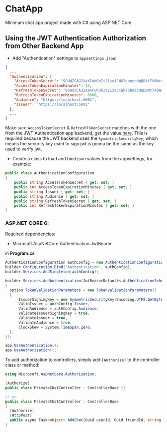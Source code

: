 # ChatApp
Minimum chat app project made with C# using ASP.NET Core

## Using the JWT Authentication Authorization from Other Backend App
- Add "Authentication" settings to `appsettings.json`:
```json
{
  ...
  "Authentication": {
    "AccessTokenSecret": "9GHdZCAJ2XaXFuhOhIt21zxJCWk7obnzcHqDB4t7X0WcvrB8bzvkyEFlIMRXO4o-y3eQs8e4uDiFJcAhnFOiE6I45aJQi22DEy5epVLyQIVFYI-dbumj8ieK1sKMPySfN9S4eliQznJYL82XhtI_8U1EvEL2_C7PX4rTR0Xjf8k",
    "AccessTokenExpirationMinutes": 15,
    "RefreshTokenSecret": "8GHdZCAJ2XaXFuhOhIt21zxJCWk7obnzcHqDB4t7X0WcvrB8bzvkyEFlIMRXO4o-y3eQs8e4uDiFJcAhnFOiE6I45aJQi22DEy5epVLyQIVFYI-dbumj8ieK1sKMPySfN9S4eliQznJYL82XhtI_8U1EvEL2_C7PX4rTR0Xjf8k",
    "RefreshTokenExpirationMinutes": 6000,
    "Audience": "https://localhost:5001",
    "Issuer": "https://localhost:5001"
  },
  ...
}
```
Make sure `AccessTokenSecret` & `RefreshTokenSecret` matches with the one from the JWT Authentication app backend, get the value [here](https://github.com/nano-devs/ChatApp/blob/main/NET5AuthServerAPI/appsettings.json). This is required because the JWT backend uses the `SymmetricSecurityKey`, which means the security key used to sign jwt is gonna be the same as the key used to verify jwt.

- Create a class to load and bind json values from the appsettings, for example:
```cs
public class AuthenticationConfiguration
{
    public string AccessTokenSecret { get; set; }
    public int AccessTokenExpirationMinutes { get; set; }
    public string Issuer { get; set; }
    public string Audience { get; set; }
    public string RefreshTokenSecret { get; set; }
    public int RefreshTokenExpirationMinutes { get; set; }
}
```

### ASP.NET CORE 6:
Required dependencies:
- Microsoft.AspNetCore.Authentication.JwtBearer

in **Program.cs**
```cs
AuthenticationConfiguration authConfig = new AuthenticationConfiguration();
builder.Configuration.Bind("Authentication", authConfig);
builder.Services.AddSingleton(authConfig);

builder.Services.AddAuthentication(JwtBearerDefaults.AuthenticationScheme).AddJwtBearer(option =>
{
  option.TokenValidationParameters = new TokenValidationParameters()
  {
      IssuerSigningKey = new SymmetricSecurityKey(Encoding.UTF8.GetBytes(authConfig.AccessTokenSecret)),
      ValidIssuer = authConfig.Issuer,
      ValidAudience = authConfig.Audience,
      ValidateIssuerSigningKey = true,
      ValidateIssuer = true,
      ValidateAudience = true,
      ClockSkew = System.TimeSpan.Zero,
  };
});

app.UseAuthentication();
app.UseAuthorization();
```

To add authorization to controllers, simply add `[Authorize]` to the controller class or method:

```cs
using Microsoft.AspNetCore.Authorization;

[Authorize]
public class PrivateChatController : ControllerBase {}

// or
public class PrivateChatController : ControllerBase 
{
  [Authorize]
  [HttpPost]
  public async Task<object> AddChat(Guid userId, Guid friendId, string message)
}
```
